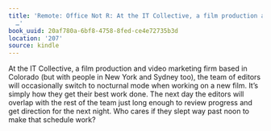 ```yaml
---
title: 'Remote: Office Not R: At the IT Collective, a film production and video marketing
  …'
book_uuid: 20af780a-6bf8-4758-8fed-ce4e72735b3d
location: '207'
source: kindle
---
```


At the IT Collective, a film production and video marketing firm based in Colorado (but with people in New York and Sydney too), the team of editors will occasionally switch to nocturnal mode when working on a new film. It’s simply how they get their best work done. The next day the editors will overlap with the rest of the team just long enough to review progress and get direction for the next night. Who cares if they slept way past noon to make that schedule work?